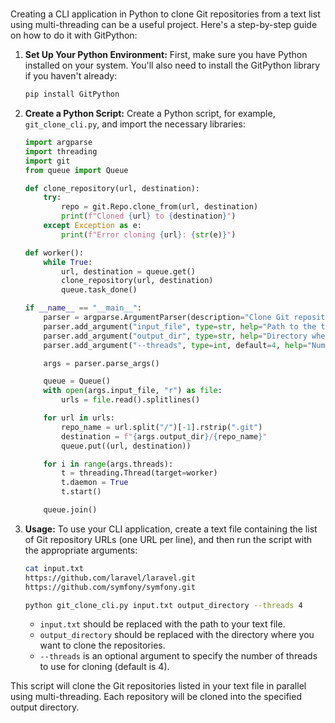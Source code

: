 # 

Creating a CLI application in Python to clone Git repositories from a text list using multi-threading can be a useful project. Here's a step-by-step guide on how to do it with GitPython:

1. **Set Up Your Python Environment:**
   First, make sure you have Python installed on your system. You'll also need to install the GitPython library if you haven't already:

   ```bash
   pip install GitPython
   ```

2. **Create a Python Script:**
   Create a Python script, for example, `git_clone_cli.py`, and import the necessary libraries:

   ```python
   import argparse
   import threading
   import git
   from queue import Queue

   def clone_repository(url, destination):
       try:
           repo = git.Repo.clone_from(url, destination)
           print(f"Cloned {url} to {destination}")
       except Exception as e:
           print(f"Error cloning {url}: {str(e)}")

   def worker():
       while True:
           url, destination = queue.get()
           clone_repository(url, destination)
           queue.task_done()

   if __name__ == "__main__":
       parser = argparse.ArgumentParser(description="Clone Git repositories from a text list using multi-threading.")
       parser.add_argument("input_file", type=str, help="Path to the text file containing Git repository URLs.")
       parser.add_argument("output_dir", type=str, help="Directory where repositories will be cloned.")
       parser.add_argument("--threads", type=int, default=4, help="Number of threads to use for cloning (default: 4)")

       args = parser.parse_args()

       queue = Queue()
       with open(args.input_file, "r") as file:
           urls = file.read().splitlines()

       for url in urls:
           repo_name = url.split("/")[-1].rstrip(".git")
           destination = f"{args.output_dir}/{repo_name}"
           queue.put((url, destination))

       for i in range(args.threads):
           t = threading.Thread(target=worker)
           t.daemon = True
           t.start()

       queue.join()
   ```

3. **Usage:**
   To use your CLI application, create a text file containing the list of Git repository URLs (one URL per line), and then run the script with the appropriate arguments:

   ```bash
   cat input.txt
   https://github.com/laravel/laravel.git
   https://github.com/symfony/symfony.git
   ```


   ```bash
   python git_clone_cli.py input.txt output_directory --threads 4
   ```

   

   - `input.txt` should be replaced with the path to your text file.
   - `output_directory` should be replaced with the directory where you want to clone the repositories.
   - `--threads` is an optional argument to specify the number of threads to use for cloning (default is 4).

This script will clone the Git repositories listed in your text file in parallel using multi-threading. Each repository will be cloned into the specified output directory.